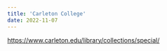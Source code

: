 ```yaml
---
title: 'Carleton College'
date: 2022-11-07
---
```

https://www.carleton.edu/library/collections/special/
